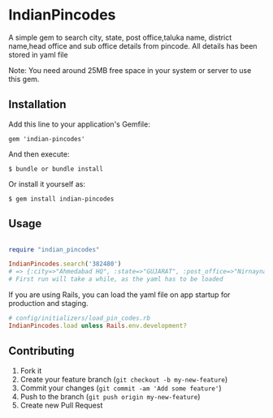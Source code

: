 # IndianPincodes
A simple gem to search city, state, post office,taluka name, district name,head office and sub office details from pincode. All details has been stored in yaml file

Note: You need around 25MB free space in your system or server to use this gem.

## Installation

Add this line to your application's Gemfile:

    gem 'indian-pincodes'

And then execute:

    $ bundle or bundle install

Or install it yourself as:

    $ gem install indian-pincodes

## Usage

```ruby

require "indian_pincodes"

IndianPincodes.search('382480')
# => {:city=>"Ahmedabad HQ", :state=>"GUJARAT", :post_office=>"Nirnaynagar", :taluka_name=>"Ahmadabad City", :district_name=>"Ahmedabad", :head_office=>"Gandhinagar (Gujarat)", :sub_office=>"NA", :country=>"India"}
# First run will take a while, as the yaml has to be loaded
```

If you are using Rails, you can load the yaml file on app startup for production and staging.
```ruby
# config/initializers/load_pin_codes.rb
IndianPincodes.load unless Rails.env.development?
```

## Contributing

1. Fork it
2. Create your feature branch (`git checkout -b my-new-feature`)
3. Commit your changes (`git commit -am 'Add some feature'`)
4. Push to the branch (`git push origin my-new-feature`)
5. Create new Pull Request
